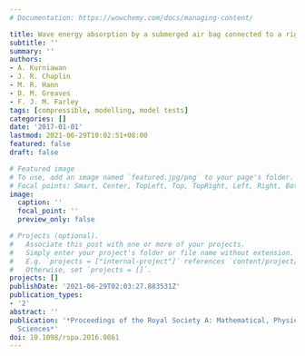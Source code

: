 ```yaml
---
# Documentation: https://wowchemy.com/docs/managing-content/

title: Wave energy absorption by a submerged air bag connected to a rigid float
subtitle: ''
summary: ''
authors:
- A. Kurniawan
- J. R. Chaplin
- M. R. Hann
- D. M. Greaves
- F. J. M. Farley
tags: [compressible, modelling, model tests]
categories: []
date: '2017-01-01'
lastmod: 2021-06-29T10:02:51+08:00
featured: false
draft: false

# Featured image
# To use, add an image named `featured.jpg/png` to your page's folder.
# Focal points: Smart, Center, TopLeft, Top, TopRight, Left, Right, BottomLeft, Bottom, BottomRight.
image:
  caption: ''
  focal_point: ''
  preview_only: false

# Projects (optional).
#   Associate this post with one or more of your projects.
#   Simply enter your project's folder or file name without extension.
#   E.g. `projects = ["internal-project"]` references `content/project/deep-learning/index.md`.
#   Otherwise, set `projects = []`.
projects: []
publishDate: '2021-06-29T02:03:27.883531Z'
publication_types:
- '2'
abstract: ''
publication: '*Proceedings of the Royal Society A: Mathematical, Physical and Engineering
  Sciences*'
doi: 10.1098/rspa.2016.0861
---
```

